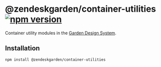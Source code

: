 # @zendeskgarden/container-utilities [![npm version](https://img.shields.io/npm/v/@zendeskgarden/container-utilities.svg?style=flat-square)](https://www.npmjs.com/package/@zendeskgarden/container-utilities)

Container utility modules in the
[Garden Design System](https://zendeskgarden.github.io/).

## Installation

```sh
npm install @zendeskgarden/container-utilities
```
